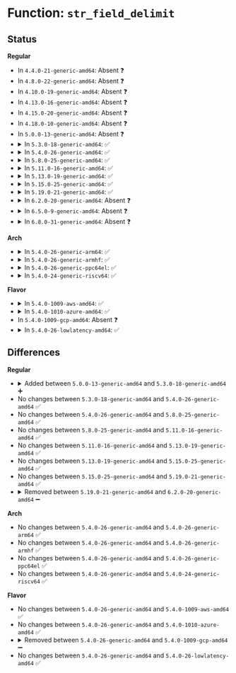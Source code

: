 # Function: <code>str_field_delimit</code>

## Status
<b>Regular</b>
<ul>
<li>
In <code>4.4.0-21-generic-amd64</code>: Absent ❓
</li>
<li>
In <code>4.8.0-22-generic-amd64</code>: Absent ❓
</li>
<li>
In <code>4.10.0-19-generic-amd64</code>: Absent ❓
</li>
<li>
In <code>4.13.0-16-generic-amd64</code>: Absent ❓
</li>
<li>
In <code>4.15.0-20-generic-amd64</code>: Absent ❓
</li>
<li>
In <code>4.18.0-10-generic-amd64</code>: Absent ❓
</li>
<li>
In <code>5.0.0-13-generic-amd64</code>: Absent ❓
</li>
<li>
<details>
<summary>In <code>5.3.0-18-generic-amd64</code>: ✅</summary>

```c
char * str_field_delimit(char * * str, char separator)
```

```json
{
  "name": "str_field_delimit",
  "collision_type": "Unique Static",
  "inline_type": "No",
  "funcs": [
    {
      "addr": 18446744071605094437,
      "name": "str_field_delimit",
      "external": false,
      "loc": "drivers/md/dm-init.c:83",
      "file": "drivers/md/dm-init.c",
      "inline": "seen, unknown",
      "caller_inline": [],
      "caller_func": [
        "drivers/md/dm-init.c:dm_parse_devices",
        "drivers/md/dm-init.c:dm_parse_devices",
        "drivers/md/dm-init.c:dm_parse_devices",
        "drivers/md/dm-init.c:dm_parse_devices",
        "drivers/md/dm-init.c:dm_parse_devices",
        "drivers/md/dm-init.c:dm_parse_devices"
      ]
    }
  ],
  "symbols": [
    {
      "addr": 18446744071605094437,
      "name": "str_field_delimit",
      "section": ".init.text",
      "bind": "STB_LOCAL",
      "size": 79
    }
  ]
}
```
</details>
</li>
<li>
<details>
<summary>In <code>5.4.0-26-generic-amd64</code>: ✅</summary>

```c
char * str_field_delimit(char * * str, char separator)
```

```json
{
  "name": "str_field_delimit",
  "collision_type": "Unique Static",
  "inline_type": "No",
  "funcs": [
    {
      "addr": 18446744071605133866,
      "name": "str_field_delimit",
      "external": false,
      "loc": "drivers/md/dm-init.c:83",
      "file": "drivers/md/dm-init.c",
      "inline": "seen, unknown",
      "caller_inline": [],
      "caller_func": [
        "drivers/md/dm-init.c:dm_parse_devices",
        "drivers/md/dm-init.c:dm_parse_devices",
        "drivers/md/dm-init.c:dm_parse_devices",
        "drivers/md/dm-init.c:dm_parse_devices",
        "drivers/md/dm-init.c:dm_parse_devices",
        "drivers/md/dm-init.c:dm_parse_devices"
      ]
    }
  ],
  "symbols": [
    {
      "addr": 18446744071605133866,
      "name": "str_field_delimit",
      "section": ".init.text",
      "bind": "STB_LOCAL",
      "size": 79
    }
  ]
}
```
</details>
</li>
<li>
<details>
<summary>In <code>5.8.0-25-generic-amd64</code>: ✅</summary>

```c
char * str_field_delimit(char * * str, char separator)
```

```json
{
  "name": "str_field_delimit",
  "collision_type": "Unique Static",
  "inline_type": "No",
  "funcs": [
    {
      "addr": 18446744071609404831,
      "name": "str_field_delimit",
      "external": false,
      "loc": "drivers/md/dm-init.c:83",
      "file": "drivers/md/dm-init.c",
      "inline": "seen, unknown",
      "caller_inline": [],
      "caller_func": [
        "drivers/md/dm-init.c:dm_parse_device_entry",
        "drivers/md/dm-init.c:dm_parse_device_entry",
        "drivers/md/dm-init.c:dm_parse_table_entry",
        "drivers/md/dm-init.c:dm_parse_table_entry"
      ]
    }
  ],
  "symbols": [
    {
      "addr": 18446744071609404831,
      "name": "str_field_delimit",
      "section": ".init.text",
      "bind": "STB_LOCAL",
      "size": 79
    }
  ]
}
```
</details>
</li>
<li>
<details>
<summary>In <code>5.11.0-16-generic-amd64</code>: ✅</summary>

```c
char * str_field_delimit(char * * str, char separator)
```

```json
{
  "name": "str_field_delimit",
  "collision_type": "Unique Static",
  "inline_type": "No",
  "funcs": [
    {
      "addr": 18446744071612478160,
      "name": "str_field_delimit",
      "external": false,
      "loc": "drivers/md/dm-init.c:83",
      "file": "drivers/md/dm-init.c",
      "inline": "seen, unknown",
      "caller_inline": [],
      "caller_func": [
        "drivers/md/dm-init.c:dm_parse_device_entry",
        "drivers/md/dm-init.c:dm_parse_device_entry",
        "drivers/md/dm-init.c:dm_parse_table_entry",
        "drivers/md/dm-init.c:dm_parse_table_entry"
      ]
    }
  ],
  "symbols": [
    {
      "addr": 18446744071612478160,
      "name": "str_field_delimit",
      "section": ".init.text",
      "bind": "STB_LOCAL",
      "size": 79
    }
  ]
}
```
</details>
</li>
<li>
<details>
<summary>In <code>5.13.0-19-generic-amd64</code>: ✅</summary>

```c
char * str_field_delimit(char * * str, char separator)
```

```json
{
  "name": "str_field_delimit",
  "collision_type": "Unique Static",
  "inline_type": "No",
  "funcs": [
    {
      "addr": 18446744071614620671,
      "name": "str_field_delimit",
      "external": false,
      "loc": "drivers/md/dm-init.c:83",
      "file": "drivers/md/dm-init.c",
      "inline": "seen, unknown",
      "caller_inline": [],
      "caller_func": [
        "drivers/md/dm-init.c:dm_parse_device_entry",
        "drivers/md/dm-init.c:dm_parse_device_entry",
        "drivers/md/dm-init.c:dm_parse_table_entry",
        "drivers/md/dm-init.c:dm_parse_table_entry"
      ]
    }
  ],
  "symbols": [
    {
      "addr": 18446744071614620671,
      "name": "str_field_delimit",
      "section": ".init.text",
      "bind": "STB_LOCAL",
      "size": 79
    }
  ]
}
```
</details>
</li>
<li>
<details>
<summary>In <code>5.15.0-25-generic-amd64</code>: ✅</summary>

```c
char * str_field_delimit(char * * str, char separator)
```

```json
{
  "name": "str_field_delimit",
  "collision_type": "Unique Static",
  "inline_type": "No",
  "funcs": [
    {
      "addr": 18446744071615576140,
      "name": "str_field_delimit",
      "external": false,
      "loc": "drivers/md/dm-init.c:83",
      "file": "drivers/md/dm-init.c",
      "inline": "seen, unknown",
      "caller_inline": [],
      "caller_func": [
        "drivers/md/dm-init.c:dm_parse_device_entry",
        "drivers/md/dm-init.c:dm_parse_device_entry",
        "drivers/md/dm-init.c:dm_parse_table_entry",
        "drivers/md/dm-init.c:dm_parse_table_entry"
      ]
    }
  ],
  "symbols": [
    {
      "addr": 18446744071615576140,
      "name": "str_field_delimit",
      "section": ".init.text",
      "bind": "STB_LOCAL",
      "size": 79
    }
  ]
}
```
</details>
</li>
<li>
<details>
<summary>In <code>5.19.0-21-generic-amd64</code>: ✅</summary>

```c
char * str_field_delimit(char * * str, char separator)
```

```json
{
  "name": "str_field_delimit",
  "collision_type": "Unique Static",
  "inline_type": "No",
  "funcs": [
    {
      "addr": 18446744071617383694,
      "name": "str_field_delimit",
      "external": false,
      "loc": "drivers/md/dm-init.c:83",
      "file": "drivers/md/dm-init.c",
      "inline": "seen, unknown",
      "caller_inline": [],
      "caller_func": [
        "drivers/md/dm-init.c:dm_parse_device_entry",
        "drivers/md/dm-init.c:dm_parse_device_entry",
        "drivers/md/dm-init.c:dm_parse_table_entry",
        "drivers/md/dm-init.c:dm_parse_table_entry"
      ]
    }
  ],
  "symbols": [
    {
      "addr": 18446744071617383694,
      "name": "str_field_delimit",
      "section": ".init.text",
      "bind": "STB_LOCAL",
      "size": 100
    }
  ]
}
```
</details>
</li>
<li>
<details>
<summary>In <code>6.2.0-20-generic-amd64</code>: Absent ❓</summary>

```json
{
  "name": "str_field_delimit",
  "collision_type": "Unique Static",
  "inline_type": "Full",
  "funcs": [
    {
      "addr": 18446744071628128618,
      "name": "str_field_delimit",
      "external": false,
      "loc": "drivers/md/dm-init.c:89",
      "file": "drivers/md/dm-init.c",
      "inline": "not declared, inlined",
      "caller_inline": [
        "drivers/md/dm-init.c:dm_parse_device_entry",
        "drivers/md/dm-init.c:dm_parse_device_entry",
        "drivers/md/dm-init.c:dm_parse_table_entry",
        "drivers/md/dm-init.c:dm_parse_table_entry"
      ],
      "caller_func": []
    }
  ],
  "symbols": []
}
```
</details>
</li>
<li>
<details>
<summary>In <code>6.5.0-9-generic-amd64</code>: Absent ❓</summary>

```json
{
  "name": "str_field_delimit",
  "collision_type": "Unique Static",
  "inline_type": "Full",
  "funcs": [
    {
      "addr": 18446744071619895274,
      "name": "str_field_delimit",
      "external": false,
      "loc": "drivers/md/dm-init.c:88",
      "file": "drivers/md/dm-init.c",
      "inline": "not declared, inlined",
      "caller_inline": [
        "drivers/md/dm-init.c:dm_parse_device_entry",
        "drivers/md/dm-init.c:dm_parse_device_entry",
        "drivers/md/dm-init.c:dm_parse_table_entry",
        "drivers/md/dm-init.c:dm_parse_table_entry"
      ],
      "caller_func": []
    }
  ],
  "symbols": []
}
```
</details>
</li>
<li>
<details>
<summary>In <code>6.8.0-31-generic-amd64</code>: Absent ❓</summary>

```json
{
  "name": "str_field_delimit",
  "collision_type": "Unique Static",
  "inline_type": "Full",
  "funcs": [
    {
      "addr": 18446744071622205098,
      "name": "str_field_delimit",
      "external": false,
      "loc": "drivers/md/dm-init.c:88",
      "file": "drivers/md/dm-init.c",
      "inline": "not declared, inlined",
      "caller_inline": [
        "drivers/md/dm-init.c:dm_parse_device_entry",
        "drivers/md/dm-init.c:dm_parse_device_entry",
        "drivers/md/dm-init.c:dm_parse_table_entry",
        "drivers/md/dm-init.c:dm_parse_table_entry"
      ],
      "caller_func": []
    }
  ],
  "symbols": []
}
```
</details>
</li>
</ul>
<b>Arch</b>
<ul>
<li>
<details>
<summary>In <code>5.4.0-26-generic-arm64</code>: ✅</summary>

```c
char * str_field_delimit(char * * str, char separator)
```

```json
{
  "name": "str_field_delimit",
  "collision_type": "Unique Static",
  "inline_type": "No",
  "funcs": [
    {
      "addr": 18446603336511261356,
      "name": "str_field_delimit",
      "external": false,
      "loc": "drivers/md/dm-init.c:83",
      "file": "drivers/md/dm-init.c",
      "inline": "seen, unknown",
      "caller_inline": [],
      "caller_func": [
        "drivers/md/dm-init.c:dm_init_init",
        "drivers/md/dm-init.c:dm_init_init",
        "drivers/md/dm-init.c:dm_init_init",
        "drivers/md/dm-init.c:dm_init_init",
        "drivers/md/dm-init.c:dm_init_init",
        "drivers/md/dm-init.c:dm_init_init"
      ]
    }
  ],
  "symbols": [
    {
      "addr": 18446603336511261356,
      "name": "str_field_delimit",
      "section": ".init.text",
      "bind": "STB_LOCAL",
      "size": 96
    }
  ]
}
```
</details>
</li>
<li>
<details>
<summary>In <code>5.4.0-26-generic-armhf</code>: ✅</summary>

```c
char * str_field_delimit(char * * str, char separator)
```

```json
{
  "name": "str_field_delimit",
  "collision_type": "Unique Static",
  "inline_type": "No",
  "funcs": [
    {
      "addr": 3243913332,
      "name": "str_field_delimit",
      "external": false,
      "loc": "drivers/md/dm-init.c:83",
      "file": "drivers/md/dm-init.c",
      "inline": "seen, unknown",
      "caller_inline": [],
      "caller_func": [
        "drivers/md/dm-init.c:dm_init_init",
        "drivers/md/dm-init.c:dm_init_init",
        "drivers/md/dm-init.c:dm_init_init",
        "drivers/md/dm-init.c:dm_init_init",
        "drivers/md/dm-init.c:dm_init_init",
        "drivers/md/dm-init.c:dm_init_init"
      ]
    }
  ],
  "symbols": [
    {
      "addr": 3243913332,
      "name": "str_field_delimit",
      "section": ".init.text",
      "bind": "STB_LOCAL",
      "size": 88
    }
  ]
}
```
</details>
</li>
<li>
<details>
<summary>In <code>5.4.0-26-generic-ppc64el</code>: ✅</summary>

```c
char * str_field_delimit(char * * str, char separator)
```

```json
{
  "name": "str_field_delimit",
  "collision_type": "Unique Static",
  "inline_type": "No",
  "funcs": [
    {
      "addr": 13835058055302837308,
      "name": "str_field_delimit",
      "external": false,
      "loc": "drivers/md/dm-init.c:83",
      "file": "drivers/md/dm-init.c",
      "inline": "seen, unknown",
      "caller_inline": [],
      "caller_func": [
        "drivers/md/dm-init.c:dm_parse_devices",
        "drivers/md/dm-init.c:dm_parse_devices",
        "drivers/md/dm-init.c:dm_parse_devices",
        "drivers/md/dm-init.c:dm_parse_devices",
        "drivers/md/dm-init.c:dm_parse_devices",
        "drivers/md/dm-init.c:dm_parse_devices"
      ]
    }
  ],
  "symbols": [
    {
      "addr": 13835058055302837308,
      "name": "str_field_delimit",
      "section": ".init.text",
      "bind": "STB_LOCAL",
      "size": 160
    }
  ]
}
```
</details>
</li>
<li>
<details>
<summary>In <code>5.4.0-24-generic-riscv64</code>: ✅</summary>

```c
char * str_field_delimit(char * * str, char separator)
```

```json
{
  "name": "str_field_delimit",
  "collision_type": "Unique Static",
  "inline_type": "No",
  "funcs": [
    {
      "addr": 18446743936270829598,
      "name": "str_field_delimit",
      "external": false,
      "loc": "drivers/md/dm-init.c:83",
      "file": "drivers/md/dm-init.c",
      "inline": "seen, unknown",
      "caller_inline": [],
      "caller_func": [
        "drivers/md/dm-init.c:dm_parse_devices",
        "drivers/md/dm-init.c:dm_parse_devices",
        "drivers/md/dm-init.c:dm_parse_devices",
        "drivers/md/dm-init.c:dm_parse_devices",
        "drivers/md/dm-init.c:dm_parse_devices",
        "drivers/md/dm-init.c:dm_parse_devices"
      ]
    }
  ],
  "symbols": [
    {
      "addr": 18446743936270829598,
      "name": "str_field_delimit",
      "section": ".init.text",
      "bind": "STB_LOCAL",
      "size": 94
    }
  ]
}
```
</details>
</li>
</ul>
<b>Flavor</b>
<ul>
<li>
<details>
<summary>In <code>5.4.0-1009-aws-amd64</code>: ✅</summary>

```c
char * str_field_delimit(char * * str, char separator)
```

```json
{
  "name": "str_field_delimit",
  "collision_type": "Unique Static",
  "inline_type": "No",
  "funcs": [
    {
      "addr": 18446744071605026878,
      "name": "str_field_delimit",
      "external": false,
      "loc": "drivers/md/dm-init.c:83",
      "file": "drivers/md/dm-init.c",
      "inline": "seen, unknown",
      "caller_inline": [],
      "caller_func": [
        "drivers/md/dm-init.c:dm_parse_devices",
        "drivers/md/dm-init.c:dm_parse_devices",
        "drivers/md/dm-init.c:dm_parse_devices",
        "drivers/md/dm-init.c:dm_parse_devices",
        "drivers/md/dm-init.c:dm_parse_devices",
        "drivers/md/dm-init.c:dm_parse_devices"
      ]
    }
  ],
  "symbols": [
    {
      "addr": 18446744071605026878,
      "name": "str_field_delimit",
      "section": ".init.text",
      "bind": "STB_LOCAL",
      "size": 79
    }
  ]
}
```
</details>
</li>
<li>
<details>
<summary>In <code>5.4.0-1010-azure-amd64</code>: ✅</summary>

```c
char * str_field_delimit(char * * str, char separator)
```

```json
{
  "name": "str_field_delimit",
  "collision_type": "Unique Static",
  "inline_type": "No",
  "funcs": [
    {
      "addr": 18446744071604992336,
      "name": "str_field_delimit",
      "external": false,
      "loc": "drivers/md/dm-init.c:83",
      "file": "drivers/md/dm-init.c",
      "inline": "seen, unknown",
      "caller_inline": [],
      "caller_func": [
        "drivers/md/dm-init.c:dm_parse_devices",
        "drivers/md/dm-init.c:dm_parse_devices",
        "drivers/md/dm-init.c:dm_parse_devices",
        "drivers/md/dm-init.c:dm_parse_devices",
        "drivers/md/dm-init.c:dm_parse_devices",
        "drivers/md/dm-init.c:dm_parse_devices"
      ]
    }
  ],
  "symbols": [
    {
      "addr": 18446744071604992336,
      "name": "str_field_delimit",
      "section": ".init.text",
      "bind": "STB_LOCAL",
      "size": 79
    }
  ]
}
```
</details>
</li>
<li>
In <code>5.4.0-1009-gcp-amd64</code>: Absent ❓
</li>
<li>
<details>
<summary>In <code>5.4.0-26-lowlatency-amd64</code>: ✅</summary>

```c
char * str_field_delimit(char * * str, char separator)
```

```json
{
  "name": "str_field_delimit",
  "collision_type": "Unique Static",
  "inline_type": "No",
  "funcs": [
    {
      "addr": 18446744071605138060,
      "name": "str_field_delimit",
      "external": false,
      "loc": "drivers/md/dm-init.c:83",
      "file": "drivers/md/dm-init.c",
      "inline": "seen, unknown",
      "caller_inline": [],
      "caller_func": [
        "drivers/md/dm-init.c:dm_parse_devices",
        "drivers/md/dm-init.c:dm_parse_devices",
        "drivers/md/dm-init.c:dm_parse_devices",
        "drivers/md/dm-init.c:dm_parse_devices",
        "drivers/md/dm-init.c:dm_parse_devices",
        "drivers/md/dm-init.c:dm_parse_devices"
      ]
    }
  ],
  "symbols": [
    {
      "addr": 18446744071605138060,
      "name": "str_field_delimit",
      "section": ".init.text",
      "bind": "STB_LOCAL",
      "size": 79
    }
  ]
}
```
</details>
</li>
</ul>

## Differences
<b>Regular</b>
<ul>
<li>
<details>
<summary>Added between <code>5.0.0-13-generic-amd64</code> and <code>5.3.0-18-generic-amd64</code> ➕</summary>

```c
char * str_field_delimit(char * * str, char separator)
```
</details>
</li>
<li>
No changes between <code>5.3.0-18-generic-amd64</code> and <code>5.4.0-26-generic-amd64</code> ✅
</li>
<li>
No changes between <code>5.4.0-26-generic-amd64</code> and <code>5.8.0-25-generic-amd64</code> ✅
</li>
<li>
No changes between <code>5.8.0-25-generic-amd64</code> and <code>5.11.0-16-generic-amd64</code> ✅
</li>
<li>
No changes between <code>5.11.0-16-generic-amd64</code> and <code>5.13.0-19-generic-amd64</code> ✅
</li>
<li>
No changes between <code>5.13.0-19-generic-amd64</code> and <code>5.15.0-25-generic-amd64</code> ✅
</li>
<li>
No changes between <code>5.15.0-25-generic-amd64</code> and <code>5.19.0-21-generic-amd64</code> ✅
</li>
<li>
<details>
<summary>Removed between <code>5.19.0-21-generic-amd64</code> and <code>6.2.0-20-generic-amd64</code> ➖</summary>

```c
char * str_field_delimit(char * * str, char separator)
```
</details>
</li>
</ul>
<b>Arch</b>
<ul>
<li>
No changes between <code>5.4.0-26-generic-amd64</code> and <code>5.4.0-26-generic-arm64</code> ✅
</li>
<li>
No changes between <code>5.4.0-26-generic-amd64</code> and <code>5.4.0-26-generic-armhf</code> ✅
</li>
<li>
No changes between <code>5.4.0-26-generic-amd64</code> and <code>5.4.0-26-generic-ppc64el</code> ✅
</li>
<li>
No changes between <code>5.4.0-26-generic-amd64</code> and <code>5.4.0-24-generic-riscv64</code> ✅
</li>
</ul>
<b>Flavor</b>
<ul>
<li>
No changes between <code>5.4.0-26-generic-amd64</code> and <code>5.4.0-1009-aws-amd64</code> ✅
</li>
<li>
No changes between <code>5.4.0-26-generic-amd64</code> and <code>5.4.0-1010-azure-amd64</code> ✅
</li>
<li>
<details>
<summary>Removed between <code>5.4.0-26-generic-amd64</code> and <code>5.4.0-1009-gcp-amd64</code> ➖</summary>

```c
char * str_field_delimit(char * * str, char separator)
```
</details>
</li>
<li>
No changes between <code>5.4.0-26-generic-amd64</code> and <code>5.4.0-26-lowlatency-amd64</code> ✅
</li>
</ul>
